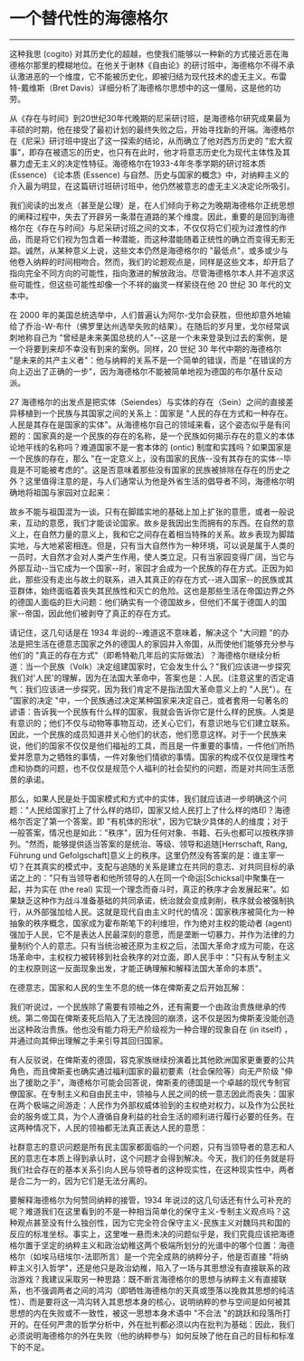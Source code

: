 # 一个替代性的海德格尔

------

这种我思 (cogito) 对其历史化的超越，也使我们能够以一种新的方式接近恶在海德格尔那里的模糊地位。在他关于谢林《自由论》的研讨班中，海德格尔不得不承认激进恶的一个维度，它不能被历史化，即被归结为现代技术的虚无主义。布雷特-戴维斯（Bret Davis）详细分析了海德格尔思想中的这一僵局，这是他的功劳。

从《存在与时间》到20世纪30年代晚期的尼采研讨班，是海德格尔研究成果最为丰硕的时期，他在接受了最初计划的最终失败之后，开始寻找新的开端。海德格尔在《尼采》研讨班中提出了这一探索的结论，从而确立了他对西方历史的 "宏大叙事"，即存在被遗忘的历史，也只有在此时，他才将意志历史化为现代主体性及其暴力虚无主义的决定性特征。海德格尔在1933-4年冬季学期的研讨班本质 (Essence) 《论本质 (Essence) 与自然、历史与国家的概念》中，对纳粹主义的介入最为明显，在这篇研讨班研讨班中，他仍然被意志的虚无主义决定论所吸引。

我们阅读的出发点（甚至是公理）是，在人们倾向于称之为晚期海德格尔正统思想的阐释过程中，失去了开辟另一条潜在道路的某个维度。因此，重要的是回到海德格尔在《存在与时间》与尼采研讨班之间的文本，不仅仅将它们视为过渡性的作品，而是将它们视为包含着一种潜能，而这种潜能随着正统性的确立而变得无影无踪。诚然，从某种意义上说，这些文本仍然是海德格尔的 "最低点"，或多或少与他卷入纳粹的时间相吻合。然而，我们的论题观点是，同样是这些文本，却开启了指向完全不同方向的可能性，指向激进的解放政治。尽管海德格尔本人并不追求这些可能性，但这些可能性却像一个不祥的幽灵一样萦绕在他 20 世纪 30 年代的文本中。

在 2000 年的美国总统选举中，人们普遍认为阿尔-戈尔会获胜，但他却意外地输给了乔治-W-布什（佛罗里达州选举失败的结果）。在随后的岁月里，戈尔经常讽刺地称自己为 "曾经是未来美国总统的人"--这是一个未来登录到过去的案例，是一个将要到来却不幸没有到来的案例。同样，20 世纪 30 年代中期的海德格尔 "是未来的共产主义者"：他与纳粹的关系不是一个简单的错误，而是 "在错误的方向上迈出了正确的一步"，因为海德格尔不能被简单地视为德国的布尔基什反动派。

27 海德格尔的出发点是把实体（Seiendes）与实体的存在（Sein）之间的直接差异移植到一个民族与其国家之间的关系上：国家是 "人民的存在方式和一种存在。人民是其存在是国家的实体"。从海德格尔自己的领域来看，这个姿态似乎是有问题的：国家真的是一个民族的存在的名称，是一个民族如何揭示存在的意义的本体论地平线的名称吗？难道国家不是一套本体的 (ontic) 制度和实践吗？如果国家是一个民族的存在，那么 "在一定意义上，没有国家的民族--没有其存在的实体--毕竟是不可能被考虑的"。这是否意味着那些没有国家的民族被排除在存在的历史之外？这里值得注意的是，与人们通常认为他是外省生活的倡导者不同，海德格尔明确地将祖国与家园对立起来：

故乡不能与祖国混为一谈。只有在脚踏实地的基础上加上扩张的意愿，或者一般说来，互动的意愿，我们才能谈论国家。故乡是我因出生而拥有的东西。在自然的意义上，在自然力量的意义上，我和它之间存在着相当特殊的关系。故乡表现为脚踏实地，与大地紧密相连。但是，只有当大自然作为一种环境，可以说是属于人类的一员时，大自然才会对人类产生作用，使人类立足。只有当家园变得广阔，当它与外部互动--当它成为一个国家--时，家园才会成为一个民族的存在方式。正因为如此，那些没有走出与故土的联系，进入其真正的存在方式--进入国家--的民族或其亚群体，始终面临着丧失其民族性和灭亡的危险。这也是那些生活在帝国边界之外的德国人面临的巨大问题：他们确实有一个德国故乡，但他们不属于德国人的国家--帝国，因此他们被剥夺了真正的存在方式。

请记住，这几句话是在 1934 年说的--难道这不意味着，解决这个 "大问题 "的办法是把生活在德意志国家之外的德国人的家园并入帝国，从而使他们能够充分参与他们的 "真正的存在方式"（即希特勒几年后的实际做法）？海德格尔继续分析道：当一个民族（Volk）决定组建国家时，它会发生什么？"我们应该进一步探究我们对'人民'的理解，因为在法国大革命中，答案也是：人民。(注意这里的否定语气：我们应该进一步探究，因为我们肯定不是指法国大革命意义上的 "人民"）。在 "国家的决定 "中，一个民族通过决定某种国家来决定自己，或者套用一句著名的谚语：告诉我一个民族有什么样的国家，我就会告诉你它是什么样的民族。人类是有意识的；他们不仅与动物等事物互动，还关心它们，有意识地与它们建立联系。因此，一个民族的成员知道并关心他们的状态，他们愿意这样。对于一个民族来说，他们的国家不仅仅是他们福祉的工具，而且是一件重要的事情，一件他们所热爱并愿意为之牺牲的事情，一件对象他们情欲的事情。国家的构成不仅仅是理性考虑和协商的问题，也不仅仅是规范个人福利的社会契约的问题，而是对共同生活愿景的承诺。

那么，如果人民是处于国家模式和方式中的实体，我们就应该进一步明确这个问题："人民给国家打上了什么样的烙印，国家又给人民打上了什么样的烙印？海德格尔否定了第一个答案，即 "有机体的形状"，因为它缺少具体的人的维度；对于一般答案，情况也是如此："秩序"，因为任何对象、书籍、石头也都可以按秩序排列。"然而，能够提供适当答案的是统治、等级、领导和追随[Herrschaft, Rang, Führung und Gefolgschaft]意义上的秩序。这里仍然没有答案的是：谁主宰一切？在其真实的模式中，支配与追随的关系是建立在共同的意志、对共同目标的承诺之上的："只有当领导者和他所领导的人在同一个命运[Schicksal]中聚集在一起，并为实在 (the real) 实现一个理念而奋斗时，真正的秩序才会发展起来"。如果缺乏这种作为战斗准备基础的共同承诺，统治就会变成剥削，秩序就会被强制执行，从外部强加给人民。这就是现代自由主义时代的情况：国家秩序被简化为一种抽象的秩序概念，国家成为霍布斯笔下的利维坦，作为绝对主权的能动者 (agent) 强加于人民，它不是表达人民最深刻的意愿，而是垄断一切暴力，并作为法律的力量制约个人的意志。只有当统治被还原为主权之后，法国大革命才成为可能，在这场革命中，主权权力被转移到社会秩序的对立面，即人民手中："只有从专制主义的主权原则这一反面现象出发，才能正确理解和解释法国大革命的本质"。

在德意志，国家和人民的生生不息的统一体在俾斯麦之后开始瓦解：

我们听说过，一个民族除了需要有领袖之外，还有需要一个由政治贵族继承的传统。第二帝国在俾斯麦死后陷入了无法挽回的崩溃，这不仅是因为俾斯麦没能创造出这种政治贵族。他也没有能力将无产阶级视为一种合理的现象自在 (in itself) ，并通过向其伸出理解之手来引导其回归国家。

有人反驳说，在俾斯麦的德国，容克家族继续扮演着比其他欧洲国家更重要的公共角色，而且俾斯麦也确实通过福利国家的最初要素（社会保险等）向无产阶级 "伸出了援助之手"，海德格尔可能会回答说，俾斯麦的德国是一个卓越的现代专制官僚国家。在专制主义和自由民主中，领袖与人民之间的统一意志因此而丧失：国家在两个极端之间游走：人民作为外部权威体验到的主权绝对权力，以及作为公民社会的服务或工具，为个人遵循自身利益的社会生活的顺利进行履行必要的任务。在这两种情况下，人民的领袖都无法真正表达人民的意愿：

社群意志的意识问题是所有民主国家都面临的一个问题，只有当领导者的意志和人民的意志在本质上得到承认时，这个问题才会得到解决。今天，我们的任务就是将我们社会存在的基本关系引向人民与领导者的这种现实性，在这种现实性中，两者是合二为一的，因为它们是无法分离的。

要解释海德格尔为何赞同纳粹的接管，1934 年说过的这几句话还有什么可补充的呢？难道我们在这里看到的不是一种相当简单化的保守主义-专制主义观点吗？这种观点甚至没有什么独创性，因为它完全符合保守主义-民族主义对魏玛共和国的反应的标准坐标。事实上，这里唯一悬而未决的问题似乎是，我们究竟应该把海德格尔置于坚定的纳粹主义和政治幼稚这两个极端所划分的光谱中的哪个位置：海德格尔（如埃马纽埃尔-法耶所言）是一个完全成熟的纳粹分子，他是否直接 "将纳粹主义引入哲学"，还是他只是政治幼稚，陷入了一场与其思想没有直接联系的政治游戏？我建议采取另一种思路：既不断言海德格尔的思想与纳粹主义有直接联系，也不强调两者之间的鸿沟（即牺牲海德格尔的天真或堕落以挽救其思想的纯洁性）、而是要将这一鸿沟转入其思想本身的核心，说明纳粹的参与空间是如何被其思想的内在失败或不一致性，被这一思想本身术语中 "不合法 "的跳跃和段落所打开的。在任何严肃的哲学分析中，外在批判都必须以内在批判为基础：因此，我们必须说明海德格尔的外在失败（他的纳粹参与）如何反映了他在自己的目标和标准下的不足。
